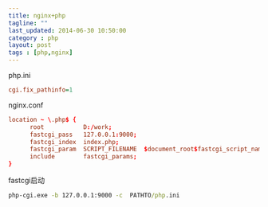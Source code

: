 ```yaml
---
title: nginx+php
tagline: ""
last_updated: 2014-06-30 10:50:00
category : php
layout: post
tags : [php,nginx]
---
```

php.ini
```ini
cgi.fix_pathinfo=1
```
nginx.conf
```cnf
location ~ \.php$ {
      root           D:/work;
      fastcgi_pass   127.0.0.1:9000;
      fastcgi_index  index.php;
      fastcgi_param  SCRIPT_FILENAME  $document_root$fastcgi_script_name;
      include        fastcgi_params;
}
```
fastcgi启动
```cmd
php-cgi.exe -b 127.0.0.1:9000 -c  PATHTO/php.ini
```
